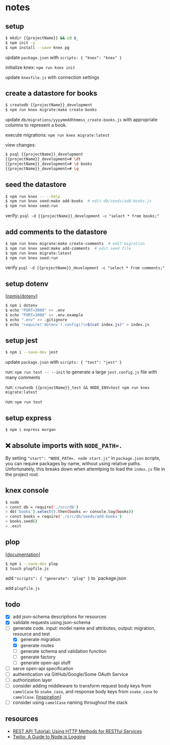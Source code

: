 # notes

## setup

```bash
$ mkdir {{projectName}} && cd $_
$ npm init -y
$ npm install --save knex pg
```

update `package.json` with `scripts: { "knex": "knex" }`

initialize knex: `npm run knex init`

update `knexfile.js` with connection settings

## create a datastore for books

```bash
$ createdb {{projectName}}_development
$ npm run knex migrate:make create-books
```

update `db/migrations/yyyymmddhhmmss_create-books.js` with appropriate columns
to represent a book.

execute migrations: `npm run knex migrate:latest`

view changes:

```bash
$ psql {{projectName}}_development
{{projectName}}_development=# \dt
{{projectName}}_development=# \d books
{{projectName}}_development=# \q
```

## seed the datastore

```bash
$ npm run knex -- --help
$ npm run knex seed:make add-books  # edit db/seeds/add-books.js
$ npm run knex seed:run
```

verify: `psql -d {{projectName}}_development -c "select * from books;"`

## add comments to the datastore

```bash
$ npm run knex migrate:make create-comments  # edit migration
$ npm run knex seed:make add-comments  # edit seed file
$ npm run knex migrate:latest
$ npm run knex seed:run
```

verify `psql -d {{projectName}}_development -c "select * from comments;"`

## setup dotenv

[[npmjs/dotenv](https://www.npmjs.com/package/dotenv)]

```bash
$ npm i dotenv
$ echo "PORT=3000" >> .env
$ echo "PORT=3000" >> .env.example
$ echo ".env" >> .gitignore
$ echo "require('dotenv').config()\n$(cat index.js)" > index.js
```

## setup jest

```bash
$ npm i --save-dev jest
```

update `package.json` with `scripts: { "test": "jest" }`

run: `npm run test -- --init` to generate a large `jest.config.js` file with many comments

run: `createdb {{projectName}}_test && NODE_ENV=test npm run knex migrate:latest`

run: `npm run test`

## setup express

```bash
$ npm i express morgan
```

## ❌ absolute imports with `NODE_PATH=.`

By setting `"start": "NODE_PATH=. node start.js"` in `package.json` scripts,
you can require packages by name, without using relative paths. Unfortunately,
this breaks down when attemtping to load the `index.js` file in the project
root.

## knex console

```bash
$ node
> const db = require('./src/db')
> db('books').select().then(books => console.log(books))
> const books = require('./src/db/seeds/add-books')
> books.seed()
> .exit
```

## plop

[[documentation](https://plopjs.com/documentation/)]

```bash
$ npm i --save-dev plop
$ touch plopfile.js
```

add `"scripts": { "generate": "plop" }` to `package.json

add `plopfile.js`

## todo

- [x] add json-schema descriptions for resources
- [x] validate requests using json-schema
- [ ] generate code. input: model name and attributes, output: migration, resource and test
  - [x] generate migration
  - [x] generate routes
  - [ ] generate schema and validation function
  - [ ] generate factory
  - [ ] generate open-api stuff
- [ ] serve open-api specification
- [ ] authentication via GitHub/Google/Some OAuth Service
- [ ] authorization layer
- [ ] consider adding middleware to transform request body keys from `camelCase` to `snake_case`, and response body keys from `snake_case` to `camelCase`. [[inspiration](https://github.com/zzswang/express-humps/blob/master/src/index.js)]
- [ ] consider using `camelCase` naming throughout the stack

## resources

- [REST API Tutorial: Using HTTP Methods for RESTful Services](https://restapitutorial.com/lessons/httpmethods.html)
- [Twilio: A Guide to Node.js Logging](https://www.twilio.com/blog/guide-node-js-logging#library-logs)
